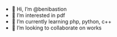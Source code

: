 - 👋 Hi, I’m @benibastion
- 👀 I’m interested in pdf
- 🌱 I’m currently learning php, python, c++
- 💞️ I’m looking to collaborate on works

<!---
benibastion/benibastion is a ✨ special ✨ repository because its `README.md` (this file) appears on your GitHub profile.
You can click the Preview link to take a look at your changes.
--->
